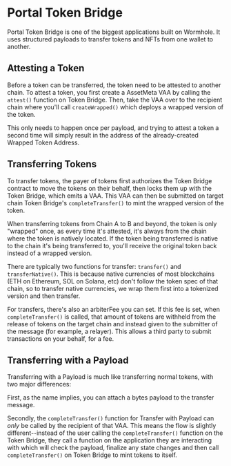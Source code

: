 # Portal Token Bridge

Portal Token Bridge is one of the biggest applications built on Wormhole. It uses structured payloads to transfer tokens and NFTs from one wallet to another. 

## Attesting a Token
Before a token can be transferred, the token need to be attested to another chain. To attest a token, you first create a AssetMeta VAA by calling the `attest()` function on Token Bridge. Then, take the VAA over to the recipient chain where you'll call `createWrapped()` which deploys a wrapped version of the token.

This only needs to happen once per payload, and trying to attest a token a second time will simply result in the address of the already-created Wrapped Token Address.

## Transferring Tokens
To transfer tokens, the payer of tokens first authorizes the Token Bridge contract to move the tokens on their behalf, then locks them up with the Token Bridge, which emits a VAA. This VAA can then be submitted on target chain Token Bridge's `completeTransfer()` to mint the wrapped version of the token. 
  
When transferring tokens from Chain A to B and beyond, the token is only "wrapped" once, as every time it's attested, it's always from the chain where the token is natively located. If the token being transferred is native to the chain it's being transferred to, you'll receive the original token back instead of a wrapped version. 

There are typically two functions for transfer: `transfer()` and `transferNative()`. This is because native currencies of most blockchains (ETH on Ethereum, SOL on Solana, etc) don't follow the token spec of that chain, so to transfer native currencies, we wrap them first into a tokenized version and then transfer.

For transfers, there's also an arbiterFee you can set. If this fee is set, when `completeTransfer()` is called, that amount of tokens are withheld from the release of tokens on the target chain and instead given to the submitter of the message (for example, a relayer). This allows a third party to submit transactions on your behalf, for a fee.

## Transferring with a Payload
Transferring with a Payload is much like transferring normal tokens, with two major differences:

First, as the name implies, you can attach a bytes payload to the transfer message. 

Secondly, the `completeTransfer()` function for Transfer with Payload can *only* be called by the recipient of that VAA. This means the flow is slightly different--instead of the user calling the `completeTransfer()` function on the Token Bridge, they call a function on the application they are interacting with which will check the payload, finalize any state changes and then call `completeTransfer()` on Token Bridge to mint tokens to itself. 
